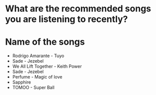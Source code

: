 # What are the recommended songs you are listening to recently?

# Name of the songs
- Rodrigo Amarante - Tuyo
- Sade - Jezebel 
- We All Lift Together - Keith Power
- Sade - Jezebel
- Perfume - Magic of love
- Sapphire
- TOMOO - Super Ball

